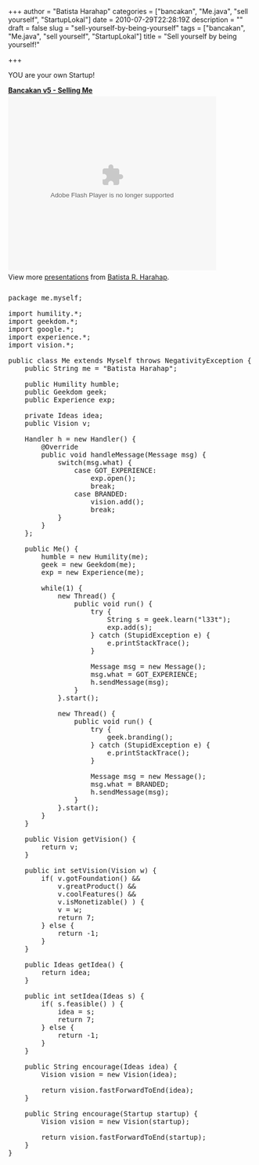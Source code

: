 +++
author = "Batista Harahap"
categories = ["bancakan", "Me.java", "sell yourself", "StartupLokal"]
date = 2010-07-29T22:28:19Z
description = ""
draft = false
slug = "sell-yourself-by-being-yourself"
tags = ["bancakan", "Me.java", "sell yourself", "StartupLokal"]
title = "Sell yourself by being yourself!"

+++


YOU are your own Startup!

<div style="width:425px" id="__ss_4873796"><strong style="display:block;margin:12px 0 4px"><a href="http://www.slideshare.net/tistaharahap/bancakan-v5-selling-me" title="Bancakan v5 - Selling Me">Bancakan v5 - Selling Me</a></strong><object id="__sse4873796" width="425" height="355"><param name="movie" value="http://static.slidesharecdn.com/swf/ssplayer2.swf?doc=bancakan-100730121442-phpapp02&stripped_title=bancakan-v5-selling-me" /><param name="allowFullScreen" value="true"/><param name="allowScriptAccess" value="always"/><embed name="__sse4873796" src="http://static.slidesharecdn.com/swf/ssplayer2.swf?doc=bancakan-100730121442-phpapp02&stripped_title=bancakan-v5-selling-me" type="application/x-shockwave-flash" allowscriptaccess="always" allowfullscreen="true" width="425" height="355"></embed></object><div style="padding:5px 0 12px">View more <a href="http://www.slideshare.net/">presentations</a> from <a href="http://www.slideshare.net/tistaharahap">Batista R. Harahap</a>.</div></div>

<pre lang="java">
package me.myself;

import humility.*;
import geekdom.*;
import google.*;
import experience.*;
import vision.*;

public class Me extends Myself throws NegativityException {
	public String me = "Batista Harahap";
	
	public Humility humble;
	public Geekdom geek;
	public Experience exp;
	
	private Ideas idea;
	public Vision v;
	
	Handler h = new Handler() {
		@Override
		public void handleMessage(Message msg) {
			switch(msg.what) {
				case GOT_EXPERIENCE:
					exp.open();
					break;
				case BRANDED:
					vision.add();
					break;
			}
		}
	};
	
	public Me() {
		humble = new Humility(me);
		geek = new Geekdom(me);
		exp = new Experience(me);
		
		while(1) {
			new Thread() {
	            public void run() {
		            try {
		            	String s = geek.learn("l33t");
						exp.add(s);
		            } catch (StupidException e) {
		            	e.printStackTrace();
		            }
		            
		            Message msg = new Message();
		            msg.what = GOT_EXPERIENCE;
		            h.sendMessage(msg);
	            }
		    }.start();
			
			new Thread() {
	            public void run() {
		            try {
		            	geek.branding();
		            } catch (StupidException e) {
		            	e.printStackTrace();
		            }
		            
		            Message msg = new Message();
		            msg.what = BRANDED;
		            h.sendMessage(msg);
	            }
		    }.start();
		}
	}
	
	public Vision getVision() {
		return v;
	}
	
	public int setVision(Vision w) {
		if( v.gotFoundation() && 
			v.greatProduct() && 
			v.coolFeatures() &&
			v.isMonetizable() ) {
			v = w;
			return 7;
		} else {
			return -1;
		}
	}
	
	public Ideas getIdea() {
		return idea;
	}
	
	public int setIdea(Ideas s) {
		if( s.feasible() ) {
			idea = s;
			return 7;
		} else {
			return -1;
		}
	}
	
	public String encourage(Ideas idea) {
		Vision vision = new Vision(idea);
		
		return vision.fastForwardToEnd(idea);
	}
	
	public String encourage(Startup startup) {
		Vision vision = new Vision(startup);
		
		return vision.fastForwardToEnd(startup);
	}
}
</pre>